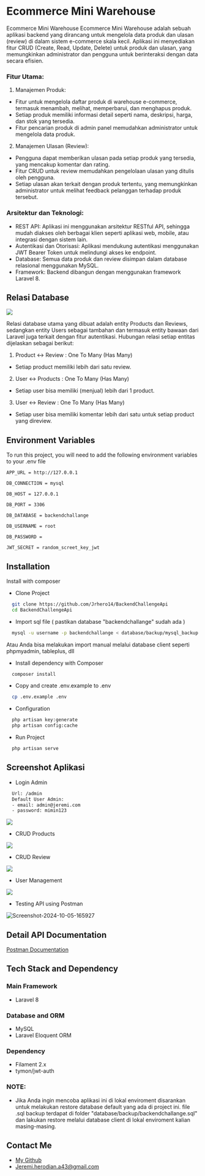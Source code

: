 # Ecommerce Mini Warehouse

Ecommerce Mini Warehouse
Ecommerce Mini Warehouse adalah sebuah aplikasi backend yang dirancang untuk mengelola data produk dan ulasan (review) di dalam sistem e-commerce skala kecil. Aplikasi ini menyediakan fitur CRUD (Create, Read, Update, Delete) untuk produk dan ulasan, yang memungkinkan administrator dan pengguna untuk berinteraksi dengan data secara efisien.

### Fitur Utama:
1. Manajemen Produk:

- Fitur untuk mengelola daftar produk di warehouse e-commerce, termasuk menambah, melihat, memperbarui, dan menghapus produk.
- Setiap produk memiliki informasi detail seperti nama, deskripsi, harga, dan stok yang tersedia.
- Fitur pencarian produk di admin panel memudahkan administrator untuk mengelola data produk.

2. Manajemen Ulasan (Review):

- Pengguna dapat memberikan ulasan pada setiap produk yang tersedia, yang mencakup komentar dan rating.
- Fitur CRUD untuk review memudahkan pengelolaan ulasan yang ditulis oleh pengguna.
- Setiap ulasan akan terkait dengan produk tertentu, yang memungkinkan administrator untuk melihat feedback pelanggan terhadap produk tersebut.

### Arsitektur dan Teknologi:
- REST API: Aplikasi ini menggunakan arsitektur RESTful API, sehingga mudah diakses oleh berbagai klien seperti aplikasi web, mobile, atau integrasi dengan sistem lain.
- Autentikasi dan Otorisasi: Aplikasi mendukung autentikasi menggunakan JWT Bearer Token untuk melindungi akses ke endpoint.
- Database: Semua data produk dan review disimpan dalam database relasional menggunakan MySQL.
- Framework: Backend dibangun dengan menggunakan framework Laravel 8.


## Relasi Database

<img src="https://i.ibb.co.com/djp4Qcw/Backend-Challange-ERD.png">

Relasi database utama yang dibuat adalah entity Products dan Reviews, sedangkan entity Users sebagai tambahan dan termasuk entity
bawaan dari Laravel juga terkait dengan fitur autentikasi. Hubungan relasi setiap entitas dijelaskan sebagai berikut:
1. Product <-> Review : One To Many (Has Many)
- Setiap product memiliki lebih dari satu review.

2. User <-> Products : One To Many (Has Many)
- Setiap user bisa memiliki (menjual) lebih dari 1 product.

3. User <-> Review : One To Many (Has Many)
- Setiap user bisa memiliki komentar lebih dari satu untuk setiap product yang direview.

## Environment Variables

To run this project, you will need to add the following environment variables to your .env file

`APP_URL = http://127.0.0.1`

`DB_CONNECTION = mysql`

`DB_HOST = 127.0.0.1`

`DB_PORT = 3306`

`DB_DATABASE = backendchallange`

`DB_USERNAME = root`

`DB_PASSWORD = `

`JWT_SECRET = random_screet_key_jwt`

## Installation

Install with composer

- Clone Project
```bash
  git clone https://github.com/Jrhero14/BackendChallengeApi
  cd BackendChallengeApi
```

- Import sql file ( pastikan database "backendchallange" sudah ada )
```bash
  mysql -u username -p backendchallange < database/backup/mysql_backup.sql
```
Atau Anda bisa melakukan import manual melalui database client seperti phpmyadmin, tableplus, dll

- Install dependency with Composer
```bash
  composer install
```

- Copy and create .env.example to .env
```bash
  cp .env.example .env
```

- Configuration
```bash
  php artisan key:generate
  php artisan config:cache
```

- Run Project
```bash
  php artisan serve
```


## Screenshot Aplikasi

- Login Admin
```bash
  Url: /admin
  Default User Admin:
  - email: admin@jeremi.com
  - password: mimin123
```
<img src="https://i.ibb.co.com/LknC7JJ/Screenshot-2024-10-05-165429.png">

- CRUD Products

<img src="https://i.ibb.co.com/qnkwnbM/Screenshot-2024-10-05-165358.png">

- CRUD Review

<img src="https://i.ibb.co.com/pfgc0x2/Screenshot-2024-10-05-165415.png">

- User Management

<img src="https://i.ibb.co.com/sRzMh9d/Screenshot-2024-10-05-165422.png">

- Testing API using Postman

<img src="https://i.ibb.co.com/nzzmndZ/Screenshot-2024-10-05-165927.png" alt="Screenshot-2024-10-05-165927" border="0">

## Detail API Documentation

[Postman Documentation](https://documenter.getpostman.com/view/34986320/2sAXxMesfm)

## Tech Stack and Dependency

### Main Framework

- Laravel 8

### Database and ORM

- MySQL
- Laravel Eloquent ORM

### Dependency

- Filament 2.x
- tymon/jwt-auth

### NOTE:
- Jika Anda ingin mencoba aplikasi ini di lokal enviroment disarankan untuk melakukan restore database default yang ada di project ini.
file .sql backup terdapat di folder "database/backup/backendchallange.sql" dan lakukan restore melalui database client di lokal enviroment
kalian masing-masing.

## Contact Me

- [My Github](https://github.com/Jrhero14)
- [Jeremi.herodian.a43@gmail.com](Jeremi.herodian.a43@gmail.com)

